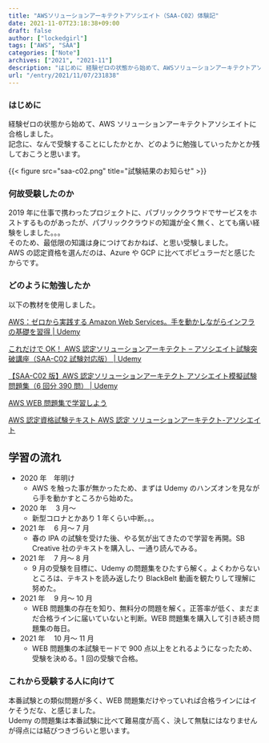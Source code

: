 ```yaml
---
title: "AWSソリューションアーキテクトアソシエイト（SAA-C02）体験記"
date: 2021-11-07T23:18:38+09:00
draft: false
author: ["lockedgirl"]
tags: ["AWS", "SAA"]
categories: ["Note"]
archives: ["2021", "2021-11"]
description: "はじめに 経験ゼロの状態から始めて、AWSソリューションアーキテクトアソシエイトに合格しました。 記念に、なんで受験することにしたかとか、どのように勉強していったかとか残しておこうと思います。"
url: "/entry/2021/11/07/231838"
---
```


### はじめに

経験ゼロの状態から始めて、AWS ソリューションアーキテクトアソシエイトに合格しました。  
記念に、なんで受験することにしたかとか、どのように勉強していったかとか残しておこうと思います。

{{< figure src="saa-c02.png" title="試験結果のお知らせ" >}}

### 何故受験したのか

2019 年に仕事で携わったプロジェクトに、パブリッククラウドでサービスをホストするものがあったが、パブリッククラウドの知識が全く無く、とても痛い経験をしました。。。  
そのため、最低限の知識は身につけておかねば、と思い受験しました。  
AWS の認定資格を選んだのは、Azure や GCP に比べてポピュラーだと感じたからです。

### どのように勉強したか

以下の教材を使用しました。

[AWS：ゼロから実践する Amazon Web Services。手を動かしながらインフラの基礎を習得 | Udemy](https://www.udemy.com/share/101Yby3@OfOrpByB4UOPgOrkdurm2idHce-JMQGGwntuYIc0Ru3OroYZGQpnHdd1HbRM7wf1Pw==/)

[これだけで OK！ AWS 認定ソリューションアーキテクト – アソシエイト試験突破講座（SAA-C02 試験対応版） | Udemy](https://www.udemy.com/share/101WKk3@l3iSgwIJQ5-SgzrDtajTbOox15XaHK0e5Xb6QE-6JPORBXfFeJtTOyZcw-VKjhGO4Q==/)

[【SAA-C02 版】AWS 認定ソリューションアーキテクト アソシエイト模擬試験問題集（6 回分 390 問） | Udemy](https://www.udemy.com/share/101rfM3@q19tipWFqPvm8YuH60LBJDcL7sKfCpqyJw9uUiiFpBkD06Ao40UCttfp8zyzLsQMIw==/)

[AWS WEB 問題集で学習しよう](https://aws.koiwaclub.com/)

[AWS 認定資格試験テキスト AWS 認定 ソリューションアーキテクト-アソシエイト](https://www.amazon.co.jp/dp/479739739X)

## 学習の流れ

- 2020 年　年明け
  - AWS を触った事が無かったため、まずは Udemy のハンズオンを見ながら手を動かすところから始めた。
- 2020 年　 3 月～
  - 新型コロナとかあり 1 年くらい中断。。。
- 2021 年　 6 月～ 7 月
  - 春の IPA の試験を受けた後、やる気が出てきたので学習を再開。SB Creative 社のテキストを購入し、一通り読んでみる。
- 2021 年　 7 月～ 8 月
  - 9 月の受験を目標に、Udemy の問題集をひたすら解く。よくわからないところは、テキストを読み返したり BlackBelt 動画を観たりして理解に努めた。
- 2021 年　 9 月～ 10 月
  - WEB 問題集の存在を知り、無料分の問題を解く。正答率が低く、まだまだ合格ラインに届いていないと判断。WEB 問題集を購入して引き続き問題集の毎日。
- 2021 年　 10 月～ 11 月
  - WEB 問題集の本試験モードで 900 点以上をとれるようになったため、受験を決める。1 回の受験で合格。

### これから受験する人に向けて

本番試験との類似問題が多く、WEB 問題集だけやっていれば合格ラインにはイケそうだな、と感じました。  
Udemy の問題集は本番試験に比べて難易度が高く、決して無駄にはなりませんが得点には結びつきづらいと思います。
